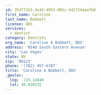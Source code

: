 ```yaml
---
id: 7b3ff153-3e44-4953-985c-442724aeefb8
first_name: Caroline
last_name: Bobbett
license: DDS
services:
  - dentist
category: Dentists
org_name: 'Caroline A Bobbett, DDS'
address: '8540 South Eastern Avenue'
city: 'Las Vegas'
state: NV
zip: '89123'
phone: '(702) 457-6787'
title: 'Caroline A Bobbett, DDS'
_geoloc:
  lng: -115.14848
  lat: 36.026532
---
```

